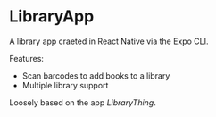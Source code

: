 # LibraryApp
A library app craeted in React Native via the Expo CLI.

Features:
- Scan barcodes to add books to a library
- Multiple library support


Loosely based on the app *LibraryThing*.
